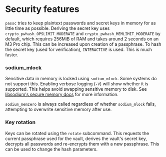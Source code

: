 # Security features

`passc` tries to keep plaintext passwords and secret keys in memory for as little time as possible. Deriving the secret key uses `crypto_pwhash_OPSLIMIT_MODERATE` and `crypto_pwhash_MEMLIMIT_MODERATE` by default, which requires 256MiB of RAM and takes around 2 seconds on an M3 Pro chip. This can be increased upon creation of a passphrase. To hash the secret key (used for verification), `INTERACTIVE` is used. This is much faster.

### sodium_mlock

Sensitive data in memory is locked using `sodium_mlock`. Some systems do not support this. Enabling verbose logging (`-V`) will show whether it is supported. This helps avoid swapping sensitive memory to disk. See [libsodium's secure memory docs](https://doc.libsodium.org/memory_management) for more information.

`sodium_memzero` is always called regardless of whether `sodium_mlock` fails, attempting to overwrite sensitive memory after use.

### Key rotation

Keys can be rotated using the `rotate` subcommand. This requests the current passphrase used for the vault, derives the vault's secret key, decrypts all passwords and re-encrypts them with a new passphrase. This can be used to change the hash parameters.
